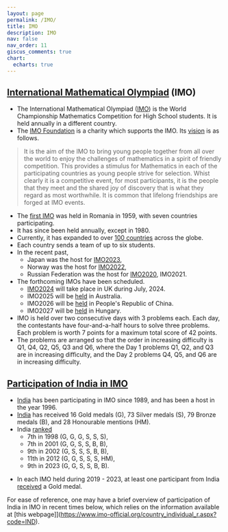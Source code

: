 ```yaml
---
layout: page
permalink: /IMO/
title: IMO
description: IMO
nav: false
nav_order: 11
giscus_comments: true
chart:
  echarts: true
---
```


## [International Mathematical Olympiad](https://www.imo-official.org/) (IMO)
* The International Mathematical Olympiad ([IMO](https://www.imo-official.org/)) is the World Championship Mathematics Competition for High School students. It is held annually in a different country.
* The [IMO Foundation](https://imof.co/) is a charity which supports the IMO. Its [vision](https://imof.co/) is as follows. 
> It is the aim of the IMO to bring young people together from all over the world to enjoy the challenges of mathematics in a spirit of friendly competition. This provides a stimulus for Mathematics in each of the participating countries as young people strive for selection. Whist clearly it is a competitive event, for most participants, it is the people that they meet and the shared joy of discovery that is what they regard as most worthwhile. It is common that lifelong friendships are forged at IMO events.

* The [first IMO](https://www.imo-official.org/year_country_r.aspx?year=1959) was held in Romania in 1959, with seven countries participating.
* It has since been held annually, except in 1980.
* Currently, it has expanded to over [100 countries](https://www.imo-official.org/year_info.aspx?year=2023) across the globe.
* Each country sends a team of up to six students. 
* In the recent past,
  * Japan was the host for [IMO2023](https://imo2023.jp/en/),
  * Norway was the host for [IMO2022](https://www.imo2022.org/),
  * Russian Federation was the host for [IMO2020](https://imo2020.ru/), IMO2021. 
* The forthcoming IMOs have been scheduled.
  * [IMO2024](https://www.imo2024.uk/) will take place in UK during July, 2024.
  * IMO2025 will be [held](https://www.imo-official.org/organizers.aspx) in Australia.
  * IMO2026 will be [held](https://www.imo-official.org/organizers.aspx) in People's Republic of China.
  * IMO2027 will be [held](https://www.imo-official.org/organizers.aspx) in Hungary. 
* IMO is held over two consecutive days with 3 problems each. Each day, the contestants have four-and-a-half hours to solve three problems. Each problem is worth 7 points for a maximum total score of 42 points.
* The problems are arranged so that the order in increasing difficulty is Q1, Q4, Q2, Q5, Q3 and Q6, where the Day 1 problems Q1, Q2, and Q3 are in increasing difficulty, and the Day 2 problems Q4, Q5, and Q6 are in increasing difficulty. 

## [Participation of India in IMO](https://www.imo-official.org/country_info.aspx?code=IND)
* [India](https://www.imo-official.org/country_info.aspx?code=IND) has been participating in IMO since 1989, and has been a host in the year 1996.
* [India](https://www.imo-official.org/country_info.aspx?code=IND) has received 16 Gold medals (G), 73 Silver medals (S), 79 Bronze medals (B), and 28 Honourable mentions (HM).
* India [ranked](https://www.imo-official.org/country_team_r.aspx?code=IND)
  * 7th in 1998 (G, G, G, S, S, S),
  * 7th in 2001 (G, G, S, S, B, B),
  * 9th in 2002 (G, S, S, S, B, B),
  * 11th in 2012 (G, G, S, S, S, HM),
  * 9th in 2023 (G, G, S, S, B, B).
<!-- ~~In 1991 - 1995, 1999 - 2000, 2003 - 2010, 2013 - 2018, there were no Gold medalists.~~ -->
* In each IMO held during 2019 - 2023, at least one participant from India [received](https://www.imo-official.org/country_team_r.aspx?code=IND) a Gold medal.

For ease of reference, one may have a brief overview of participation of India in IMO in recent times below, which relies on the information available at [this webpage]](https://www.imo-official.org/country_individual_r.aspx?code=IND). 

<body style="height: 100%; margin: 0">
  <div id="container" style="height: 500%"></div>

  <script type="text/javascript" src="https://fastly.jsdelivr.net/npm/echarts@5.5.1/dist/echarts.min.js"></script>

  <script type="text/javascript">
    var dom = document.getElementById('container');
    var myChart = echarts.init(dom, null, {
      renderer: 'canvas',
      useDirtyRect: false
    });
    var app = {};
    
    var option;

    const posList = [
  'left',
  'right',
  'top',
  'bottom',
  'inside',
  'insideTop',
  'insideLeft',
  'insideRight',
  'insideBottom',
  'insideTopLeft',
  'insideTopRight',
  'insideBottomLeft',
  'insideBottomRight'
];
app.configParameters = {
  rotate: {
    min: -90,
    max: 90
  },
  align: {
    options: {
      left: 'left',
      center: 'center',
      right: 'right'
    }
  },
  verticalAlign: {
    options: {
      top: 'top',
      middle: 'middle',
      bottom: 'bottom'
    }
  },
  position: {
    options: posList.reduce(function (map, pos) {
      map[pos] = pos;
      return map;
    }, {})
  },
  distance: {
    min: 0,
    max: 100
  }
};
app.config = {
  rotate: 90,
  align: 'left',
  verticalAlign: 'middle',
  position: 'insideBottom',
  distance: 15,
  onChange: function () {
    const labelOption = {
      rotate: app.config.rotate,
      align: app.config.align,
      verticalAlign: app.config.verticalAlign,
      position: app.config.position,
      distance: app.config.distance
    };
    myChart.setOption({
      series: [
        {
          label: labelOption
        },
        {
          label: labelOption
        },
        {
          label: labelOption
        },
        {
          label: labelOption
        }
      ]
    });
  }
};
const labelOption = {
  show: true,
  position: app.config.position,
  distance: app.config.distance,
  align: app.config.align,
  verticalAlign: app.config.verticalAlign,
  rotate: app.config.rotate,
  formatter: '{c}  {name|{a}}',
  fontSize: 10,
  rich: {
    name: {}
  }
};
option = {
  title: {
    "text": "Participation of India in IMO in the recent years"
  },
  responsive: true,
  tooltip: {
    trigger: 'axis',
    axisPointer: {
      type: 'shadow'
    }
  },
  legend: {
    data: ['Gold', 'Silver', 'Bronze', 'HM']
  },
  toolbox: {
    show: true,
    orient: 'vertical',
    left: 'right',
    top: 'center',
    feature: {
      mark: { show: true },
      dataView: { show: true, readOnly: false },
      magicType: { show: true, type: ['line', 'bar', 'stack'] },
      restore: { show: true },
      saveAsImage: { show: true }
    }
  },
  xAxis: [
    {
      type: 'category',
      axisTick: { show: true },
      data: ['2012', '2013', '2014', '2015', '2016', '2017', '2018', '2019', '2021', '2022', '2023']
    }
  ],
  yAxis: [
    {
      type: 'value'
    }
  ],
  series: [
    {
      name: 'Gold',
      type: 'bar',
      barGap: 0,
      label: labelOption,
      emphasis: {
        focus: 'series'
      },
      data: [2, 0, 0, 0, 0, 0, 0, 1, 1, 1, 2]
    },
    {
      name: 'Silver',
      type: 'bar',
      label: labelOption,
      emphasis: {
        focus: 'series'
      },
      data: [3, 2, 1, 1, 1, 0, 3, 4, 1, 0, 2]
    },
    {
      name: 'Bronze',
      type: 'bar',
      label: labelOption,
      emphasis: {
        focus: 'series'
      },
      data: [0, 3, 3, 2, 5, 3, 2, 0, 3, 5, 2]
    },
    {
      name: 'HM',
      type: 'bar',
      label: labelOption,
      emphasis: {
        focus: 'series'
      },
      data: [1, 0, 2, 3, 0, 3, 1, 1, 1, 0, 0]
    }
  ]
};

    if (option && typeof option === 'object') {
      myChart.setOption(option);
    }

    window.addEventListener('resize', myChart.resize);
  </script>
</body>


<!--
* Some of the participants of the recent IMOs are
  * [Anant Mudgal](https://www.imo-official.org/participant_r.aspx?id=25764), participated in 2015 (HM), 2016 (B), 2017 (B), 2018 (S), 
  * [Pranjal Srivastava](https://www.imo-official.org/participant_r.aspx?id=28249), participated in 2018 (S), 2019 (G), 2021 (G), 2022 (G). He appears in IMO's [Hall of Fame](https://www.imo-official.org/hall.aspx). [He](https://www.npskrm.com/hall-of-fame-pranjal.html) is the first participant from India to receive three Gold medals in IMO. He also received a bronze medal in [IOI 2021](https://stats.ioinformatics.org/people/7475). 
  * [Atul Nadig](https://www.imo-official.org/participant_r.aspx?id=31725), participated in 2022 (B), 2023 (G), 
  * [Arjun Gupta](https://www.imo-official.org/participant_r.aspx?id=31722), participated in 2022 (B), 2023 (G), 
  * [Ananda Bhaduri](https://www.imo-official.org/participant_r.aspx?id=33405), participated in 2023 (S),
  * [Siddharth Choppara](https://www.imo-official.org/participant_r.aspx?id=33406), participated in 2023 (S),
  * [Adhitya Mangudy](https://www.imo-official.org/participant_r.aspx?id=31724), participated in 2022 (B), 2023 (B).
-->

* Some of the past [contestants](https://www.imo-official.org/country_individual_r.aspx?code=IND) are

  - [Chetan Balwe](https://www.imo-official.org/participant_r.aspx?id=4720), IISER Mohali

  - [Riddhipratim Basu](https://www.imo-official.org/participant_r.aspx?id=8641), ICTS

  - [Ashay Burungale](https://www.imo-official.org/participant_r.aspx?id=9036), University of Texas at Austin

  - [Swarnendu Datta](https://www.imo-official.org/participant_r.aspx?id=6020), IISER Kolkata

  - [Subhash Khot](https://www.imo-official.org/participant_r.aspx?id=920), New York University, received Rolf Nevanlinna Prize 2014, a Fellow of the Royal Society

  - [Abhinav Kumar](https://www.imo-official.org/participant_r.aspx?id=4714), a [mathematician](https://abhinav-kumar.weebly.com) working in industry

  - [Kartik Prasanna](https://www.imo-official.org/participant_r.aspx?id=3192), University of Michigan, Ann Arbor

  - [Abhishek Saha](https://www.imo-official.org/participant_r.aspx?id=5628), Queen Mary University of London
			
  - [Sucharit Sarkar](https://www.imo-official.org/participant_r.aspx?id=6431), University of California at Los Angeles
			
  - [Kannan Soundararajan](https://www.imo-official.org/participant_r.aspx?id=2755), Stanford University
			
  - [Vaibhav Vaish](https://www.imo-official.org/participant_r.aspx?id=5575), IISER Mohali